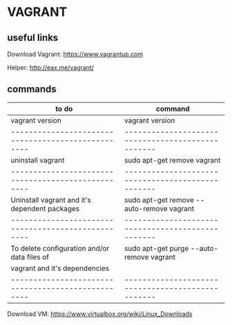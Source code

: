 # VAGRANT
## useful links
Download Vagrant: https://www.vagrantup.com

Helper: http://eax.me/vagrant/


## commands
|to do                                             |command                                          |
|--------------------------------------------------|-------------------------------------------------|
|vagrant version                                   |vagrant version                                  |
|--------------------------------------------------|-------------------------------------------------|
|uninstall vagrant                                 |sudo apt-get remove vagrant                      |
|--------------------------------------------------|-------------------------------------------------|
|Uninstall vagrant and it's dependent packages     |sudo apt-get remove --auto-remove vagrant        |
|--------------------------------------------------|-------------------------------------------------|
|To delete configuration and/or data files of      |sudo apt-get purge --auto-remove vagrant         |
|vagrant and it's dependencies                     |                                                 |
|--------------------------------------------------|-------------------------------------------------|

Download VM: https://www.virtualbox.org/wiki/Linux_Downloads
